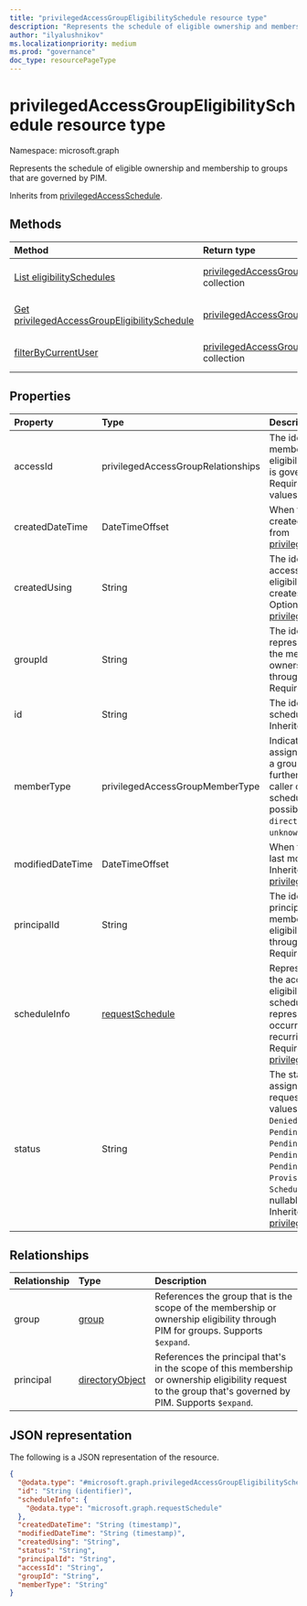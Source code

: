 ```yaml
---
title: "privilegedAccessGroupEligibilitySchedule resource type"
description: "Represents the schedule of eligible ownership and membership to groups that are governed by PIM."
author: "ilyalushnikov"
ms.localizationpriority: medium
ms.prod: "governance"
doc_type: resourcePageType
---
```


# privilegedAccessGroupEligibilitySchedule resource type

Namespace: microsoft.graph

Represents the schedule of eligible ownership and membership to groups that are governed by PIM.

Inherits from [privilegedAccessSchedule](../resources/privilegedaccessschedule.md).

## Methods
|Method|Return type|Description|
|:---|:---|:---|
|[List eligibilitySchedules](../api/privilegedaccessgroup-list-eligibilityschedules.md)|[privilegedAccessGroupEligibilitySchedule](../resources/privilegedaccessgroupeligibilityschedule.md) collection|Get a list of the [privilegedAccessGroupEligibilitySchedule](../resources/privilegedaccessgroupeligibilityschedule.md) objects and their properties.|
|[Get privilegedAccessGroupEligibilitySchedule](../api/privilegedaccessgroupeligibilityschedule-get.md)|[privilegedAccessGroupEligibilitySchedule](../resources/privilegedaccessgroupeligibilityschedule.md)|Read the properties and relationships of a [privilegedAccessGroupEligibilitySchedule](../resources/privilegedaccessgroupeligibilityschedule.md) object.|
|[filterByCurrentUser](../api/privilegedaccessgroupeligibilityschedule-filterbycurrentuser.md)|[privilegedAccessGroupEligibilitySchedule](../resources/privilegedaccessgroupeligibilityschedule.md) collection|Return schedules of membership and ownership eligibility requests for the calling principal.|

## Properties
|Property|Type|Description|
|:---|:---|:---|
|accessId|privilegedAccessGroupRelationships|The identifier of the membership or ownership eligibility to the group that is governed by PIM. Required. The possible values are: `owner`, `member`.|
|createdDateTime|DateTimeOffset|When the schedule was created. Optional. Inherited from [privilegedAccessSchedule](../resources/privilegedaccessschedule.md).|
|createdUsing|String|The identifier of the access assignment or eligibility request that creates this schedule. Optional. Inherited from [privilegedAccessSchedule](../resources/privilegedaccessschedule.md).|
|groupId|String|The identifier of the group representing the scope of the membership or ownership eligibility through PIM for groups. Required.|
|id|String|The identifier of the schedule. Required. Inherited from [entity](../resources/entity.md).|
|memberType|privilegedAccessGroupMemberType|Indicates whether the assignment is derived from a group assignment. It can further imply whether the caller can manage the schedule. Required. The possible values are: `direct`, `group`, `unknownFutureValue`.|
|modifiedDateTime|DateTimeOffset|When the schedule was last modified. Optional. Inherited from [privilegedAccessSchedule](../resources/privilegedaccessschedule.md).|
|principalId|String|The identifier of the principal whose membership or ownership eligibility is granted through PIM for groups. Required.|
|scheduleInfo|[requestSchedule](../resources/requestschedule.md)|Represents the period of the access assignment or eligibility. The scheduleInfo can represent a single occurrence or multiple recurring instances. Required. Inherited from [privilegedAccessSchedule](../resources/privilegedaccessschedule.md).|
|status|String|The status of the access assignment or eligibility request. The possible values are: `Canceled`, `Denied`, `Failed`, `Granted`, `PendingAdminDecision`, `PendingApproval`, `PendingProvisioning`, `PendingScheduleCreation`, `Provisioned`, `Revoked`, and `ScheduleCreated`. Not nullable. Optional. Inherited from [privilegedAccessSchedule](../resources/privilegedaccessschedule.md).|

## Relationships
|Relationship|Type|Description|
|:---|:---|:---|
|group|[group](../resources/group.md)|References the group that is the scope of the membership or ownership eligibility through PIM for groups. Supports `$expand`.|
|principal|[directoryObject](../resources/directoryobject.md)|References the principal that's in the scope of this membership or ownership eligibility request to the group that's governed by PIM. Supports `$expand`.|

## JSON representation
The following is a JSON representation of the resource.
<!-- {
  "blockType": "resource",
  "keyProperty": "id",
  "@odata.type": "microsoft.graph.privilegedAccessGroupEligibilitySchedule",
  "baseType": "microsoft.graph.privilegedAccessSchedule",
  "openType": false
}
-->
``` json
{
  "@odata.type": "#microsoft.graph.privilegedAccessGroupEligibilitySchedule",
  "id": "String (identifier)",
  "scheduleInfo": {
    "@odata.type": "microsoft.graph.requestSchedule"
  },
  "createdDateTime": "String (timestamp)",
  "modifiedDateTime": "String (timestamp)",
  "createdUsing": "String",
  "status": "String",
  "principalId": "String",
  "accessId": "String",
  "groupId": "String",
  "memberType": "String"
}
```

